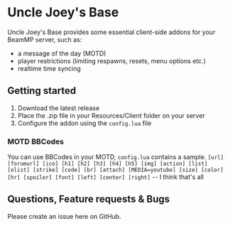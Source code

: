 # Uncle Joey's Base

Uncle Joey's Base provides some essential client-side addons for your BeamMP server, such as:
- a message of the day (MOTD)
- player restrictions (limiting respawns, resets, menu options etc.)
- realtime time syncing

## Getting started
1. Download the latest release
2. Place the .zip file in your Resources/Client folder on your server
3. Configure the addon using the `config.lua` file

### MOTD BBCodes
You can use BBCodes in your MOTD, `config.lua` contains a sample.
`[url] [forumurl] [ico] [h1] [h2] [h3] [h4] [h5] [img] [action] [list] [olist] [strike] [code] [br] [attach] [MEDIA=youtube] [size] [color] [hr] [spoiler] [font] [left] [center] [right]` -- I think that's all


## Questions, Feature requests & Bugs
Please create an issue here on GitHub.
